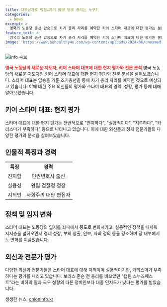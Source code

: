 ```yaml
---
title: 다우닝가로 법정…차기 예약 영국 총리는 누구?
categories:
  - News
excerpt: >
  영국의 노동당 총선 압승으로 차기 총리 자리를 예약한 키어 스타머 대표에 대한 평가는 분분하다. 그는 실용적이고 신중하지만 카리스마가 부족하다는 의견이 지배적이다. 그의 과소평가된 정치적 능력은 블레어 전 총리와 비교되며, 안정적인 경제 성장과 카리스마 부족을 극복하는 한편 좌파 색채를 중도로 이끌었다. 현지에서는 유일하게 대학에 진학한 가족 중에서 태어났고, 법조계 출신으로 인권 변호사로 활동한 뒤 정치에 발을 들인 그는 억만장자 아내를 둔 출신으로 평가받는다. 그의 진중한 모습은 국민들의 신뢰를 얻을 수 있다는 평가를 받으며, 실질적으로 문제를 해결하고자 하는 성향을 지닌다는 분석이 나온다.
feature_text: >
  영국의 노동당 총선 압승으로 차기 총리 자리를 예약한 키어 스타머 대표에 대한 평가는 분분하다. 그는 실용적이고 신중하지만 카리스마가 부족하다는 의견이 지배적이다. 그의 과소평가된 정치적 능력은 블레어 전 총리와 비교되며, 안정적인 경제 성장과 카리스마 부족을 극복하는 한편 좌파 색채를 중도로 이끌었다. 현지에서는 유일하게 대학에 진학한 가족 중에서 태어났고, 법조계 출신으로 인권 변호사로 활동한 뒤 정치에 발을 들인 그는 억만장자 아내를 둔 출신으로 평가받는다. 그의 진중한 모습은 국민들의 신뢰를 얻을 수 있다는 평가를 받으며, 실질적으로 문제를 해결하고자 하는 성향을 지닌다는 분석이 나온다.
image: 'https://www.behealthy4u.com/wp-content/uploads/2024/06/unnamed-file.png'
---
```


<p><img src="https://www.behealthy4u.com/wp-content/uploads/2024/06/unnamed-file.png" alt="info 속보" /></p>

<p><b><span style="color: #ee2323;">영국 노동당의 새로운 지도자, 키어 스타머 대표에 대한 현지 평가와 전문 분석</span></b>
영국 노동당의 새로운 지도자인 키어 스타머 대표에 대한 현지 평가와 전문 분석을 살펴보겠습니다. 스타머 대표는 압승을 거둔 조기총선을 통해 차기 총리 자리를 예약한 것으로 예상되고 있습니다. 이에 대한 주요 외신들의 평가와 스타머 대표의 경력, 성향, 평가 등에 대해 알아보겠습니다.</p>

<h2 data-ke-size="size26">키어 스타머 대표: 현지 평가</h2>

<p>스타머 대표에 대한 현지 평가는 전반적으로 "진지하다", "실용적이다", "지루하다", "카리스마가 부족하다" 등으로 나타나고 있습니다. 이에 대한 외신들과 정치 전문가들의 다양한 평가와 분석을 살펴보았습니다.</p>

<h2 data-ke-size="size26">인물적 특징과 경력</h2>

<div>
  <table>
    <tbody>
      <tr>
        <td style="text-align: center; height: 17px;"><b>특징</b></td>
        <td style="text-align: center; height: 17px;"><b>경력</b></td>
      </tr>
      <tr>
        <td style="text-align: center; height: 17px;">진지함</td>
        <td style="text-align: center; height: 17px;">인권변호사 출신</td>
      </tr>
      <tr>
        <td style="text-align: center; height: 17px;">실용성</td>
        <td style="text-align: center; height: 17px;">왕립 검찰청 청장</td>
      </tr>
      <tr>
        <td style="text-align: center; height: 17px;">지적인</td>
        <td style="text-align: center; height: 17px;">사회주의 대안 편집자</td>
      </tr>
    </tbody>
  </table>
</div>

<h2 data-ke-size="size26">정책 및 입지 변화</h2>

<p>스타머 대표는 노동당의 입지를 좌파에서 중도로 변화시키고, 실용적인 정책을 내세워 지지층을 넓혀오면서 경제 성장, 부의 창출, 안보, 사회 정의 등을 강조하며 당 내부에서도 변화를 이끌었습니다.</p>

<h2 data-ke-size="size26">외신과 전문가 평가</h2>

<p>다양한 외신과 전문가들은 스타머 대표에 대해 지적이며 실용적이지만, 카리스마가 부족하다는 평가를 내리고 있습니다. 보리스 존슨 전 총리를 비꼬았던 "캡틴 스누즈페스트"라는 비하의 말과 극우 성향의 다른 정치인보다 대중 인지도가 낮다는 평가를 받았습니다.</p>

<p data-ke-size="size16"></p>
생생한 뉴스, <a href="https://onioninfo.kr" rel="dofollow">onioninfo.kr</a>


